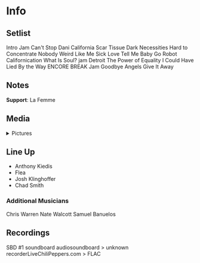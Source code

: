 # Info

## Setlist

Intro Jam
Can't Stop
Dani California
Scar Tissue
Dark Necessities
Hard to Concentrate
Nobody Weird Like Me
Sick Love
Tell Me Baby
Go Robot
Californication
What Is Soul? jam
Detroit
The Power of Equality
I Could Have Lied
By the Way
ENCORE BREAK
Jam
Goodbye Angels
Give It Away

## Notes

**Support**: La Femme

## Media 

<details>
  <summary>Pictures</summary>
  <!--<img alt="Setlist" title="Setlist" src="_.jpg" height="200" />
  <img alt="Clipping" title="Clipping" src="_.jpg" height="200" />
  <img alt="Flyer" title="Flyer" src="_.jpg" height="200" />-->
</details>

## Line Up

* Anthony Kiedis
* Flea
* Josh Klinghoffer
* Chad Smith

### Additional Musicians

Chris Warren  Nate Walcott  Samuel Banuelos

## Recordings

SBD #1
soundboard audiosoundboard > unknown recorderLiveChiliPeppers.com > FLAC

